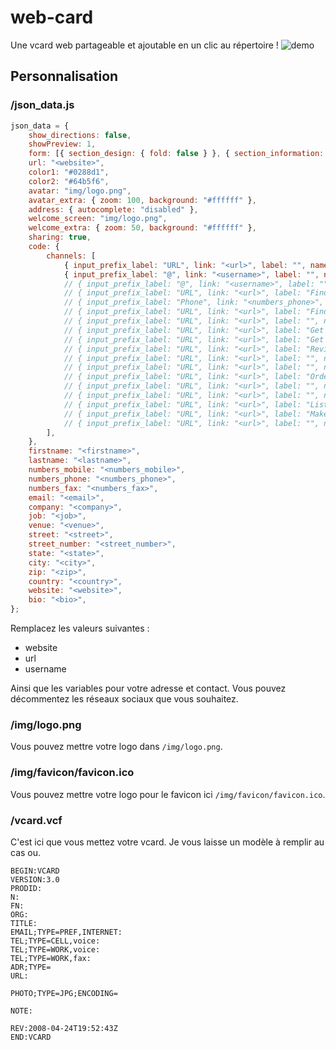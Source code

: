 # web-card
Une vcard web partageable et ajoutable en un clic au répertoire !
![demo](demo.gif)

## Personnalisation

### /json_data.js
```js
json_data = {
    show_directions: false,
    showPreview: 1,
    form: [{ section_design: { fold: false } }, { section_information: { fold: false } }, { section_social: { fold: true } }, { section_welcome_screen: [] }, { section_advance_options: { fold: false } }],
    url: "<website>",
    color1: "#0288d1",
    color2: "#64b5f6",
    avatar: "img/logo.png",
    avatar_extra: { zoom: 100, background: "#ffffff" },
    address: { autocomplete: "disabled" },
    welcome_screen: "img/logo.png",
    welcome_extra: { zoom: 50, background: "#ffffff" },
    sharing: true,
    code: {
        channels: [
            { input_prefix_label: "URL", link: "<url>", label: "", name: "Facebook" },
            { input_prefix_label: "@", link: "<username>", label: "", name: "Twitter" },
            // { input_prefix_label: "@", link: "<username>", label: "", name: "Instagram" },
            // { input_prefix_label: "URL", link: "<url>", label: "Find us on TikTok", name: "TikTok" },
            // { input_prefix_label: "Phone", link: "<numbers_phone>", label: "Message us", name: "WhatsApp" },
            // { input_prefix_label: "URL", link: "<url>", label: "Find us on TikTok", name: "TikTok" },
            // { input_prefix_label: "URL", link: "<url>", label: "", name: "YouTube" },
            // { input_prefix_label: "URL", link: "<url>", label: "Get in touch", name: "Telegram" },
            // { input_prefix_label: "URL", link: "<url>", label: "Get in touch", name: "Messenger" },
            // { input_prefix_label: "URL", link: "<url>", label: "Review us on Google", name: "Google Review" },
            // { input_prefix_label: "URL", link: "<url>", label: "", name: "Tripadvisor" },
            // { input_prefix_label: "URL", link: "<url>", label: "", name: "LinkedIn" },
            // { input_prefix_label: "URL", link: "<url>", label: "Order with Uber Eats", name: "Uber Eats" },
            // { input_prefix_label: "URL", link: "<url>", label: "", name: "Dribbble" },
            // { input_prefix_label: "URL", link: "<url>", label: "", name: "VKontakte" },
            // { input_prefix_label: "URL", link: "<url>", label: "Listen to us on Spotify", name: "Spotify" },
            // { input_prefix_label: "URL", link: "<url>", label: "Make a reservation", name: "OpenTable" },
            // { input_prefix_label: "URL", link: "<url>", label: "", name: "Pinterest" },
        ],
    },
    firstname: "<firstname>",
    lastname: "<lastname>",
    numbers_mobile: "<numbers_mobile>",
    numbers_phone: "<numbers_phone>",
    numbers_fax: "<numbers_fax>",
    email: "<email>",
    company: "<company>",
    job: "<job>",
    venue: "<venue>",
    street: "<street>",
    street_number: "<street_number>",
    state: "<state>",
    city: "<city>",
    zip: "<zip>",
    country: "<country>",
    website: "<website>",
    bio: "<bio>",
};
```

Remplacez les valeurs suivantes :
- website
- url
- username

Ainsi que les variables pour votre adresse et contact.
Vous pouvez décommentez les réseaux sociaux que vous souhaitez. 

### /img/logo.png
Vous pouvez mettre votre logo dans `/img/logo.png`.

### /img/favicon/favicon.ico
Vous pouvez mettre votre logo pour le favicon ici `/img/favicon/favicon.ico`.

### /vcard.vcf
C'est ici que vous mettez votre vcard. Je vous laisse un modèle à remplir au cas ou.
```
BEGIN:VCARD
VERSION:3.0
PRODID:
N:
FN:
ORG:
TITLE:
EMAIL;TYPE=PREF,INTERNET:
TEL;TYPE=CELL,voice:
TEL;TYPE=WORK,voice:
TEL;TYPE=WORK,fax:
ADR;TYPE=
URL:

PHOTO;TYPE=JPG;ENCODING=

NOTE:

REV:2008-04-24T19:52:43Z
END:VCARD
```
